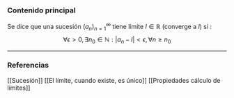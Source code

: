 ### Contenido principal

Se dice que una sucesión $(a_n)^\infty_{n=1}$ tiene límite $l\in \mathbb{R}$ (converge a $l$) si :
$$\forall \epsilon > 0, \exists n_0 \in \mathbb{N}: |a_n - l| < \epsilon, \forall n \ge n_0$$

--- 
### Referencias
[[Sucesión]]
[[El límite, cuando existe, es único]]
[[Propiedades cálculo de límites]]